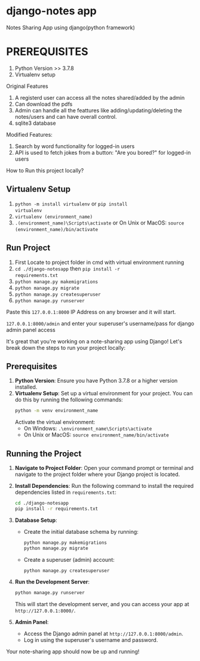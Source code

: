 # django-notes app
Notes Sharing App using django(python framework)

# PREREQUISITES
1.  Python Version >> 3.7.8
2.  Virtualenv setup
 
Original Features
1. A registerd user can access all the notes shared/added by the admin
2. Can download the pdfs
3. Admin can handle all the feattures like adding/updating/deleting the notes/users and can have overall control.
5. sqlite3 database

Modified Features:
1. Search by word functionality for logged-in users
2. API is used to fetch jokes from a button: "Are you bored?" for logged-in users

How to Run this project locally?

## Virtualenv Setup
1.    <code>python -m install virtualenv</code> or <code>pip install virtualenv</code> 
&nbsp;
3.    <code>virtualenv (environment_name)</code>
&nbsp;
5.    <code>.\(environment_name)\Scripts\activate</code> or On Unix or MacOS: <code>source (environment_name)/bin/activate</code>
&nbsp;

## Run Project
1.  First Locate to project folder in cmd with virtual environment running
&nbsp;
2.  <code>cd ./django-notesapp</code> then <code>pip install -r requirements.txt</code>
&nbsp;
3.  <code>python manage.py makemigrations</code>
&nbsp;
4.  <code>python manage.py migrate</code>
&nbsp;
5.  <code>python manage.py createsuperuser</code>
&nbsp;
6.  <code>python manage.py runserver</code>


Paste this <code>127.0.0.1:8000</code> IP Address on any browser and it will start.

<code>127.0.0.1:8000/admin</code> and enter your superuser's username/pass for django admin panel access

It's great that you're working on a note-sharing app using Django! Let's break down the steps to run your project locally:

## Prerequisites
1. **Python Version**: Ensure you have Python 3.7.8 or a higher version installed.
2. **Virtualenv Setup**: Set up a virtual environment for your project. You can do this by running the following commands:
    ```bash
    python -m venv environment_name
    ```
    Activate the virtual environment:
    - On Windows: `.\environment_name\Scripts\activate`
    - On Unix or MacOS: `source environment_name/bin/activate`

## Running the Project
1. **Navigate to Project Folder**: Open your command prompt or terminal and navigate to the project folder where your Django project is located.
2. **Install Dependencies**: Run the following command to install the required dependencies listed in `requirements.txt`:
    ```bash
    cd ./django-notesapp
    pip install -r requirements.txt
    ```
3. **Database Setup**:
    - Create the initial database schema by running:
        ```bash
        python manage.py makemigrations
        python manage.py migrate
        ```
    - Create a superuser (admin) account:
        ```bash
        python manage.py createsuperuser
        ```
4. **Run the Development Server**:
    ```bash
    python manage.py runserver
    ```
    This will start the development server, and you can access your app at `http://127.0.0.1:8000/`.

5. **Admin Panel**:
    - Access the Django admin panel at `http://127.0.0.1:8000/admin`.
    - Log in using the superuser's username and password.

Your note-sharing app should now be up and running!